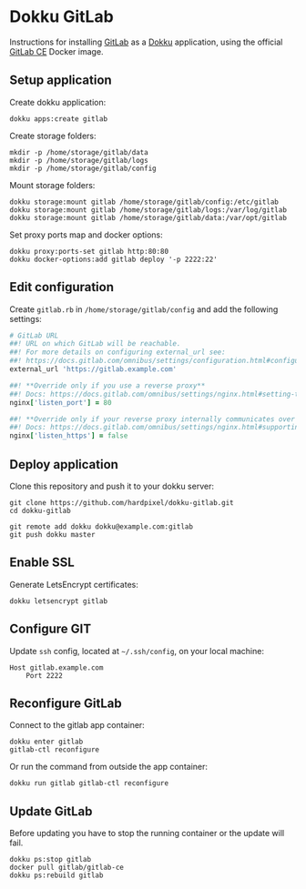 Dokku GitLab
============

Instructions for installing [GitLab](https://gitlab.com) as a [Dokku](http://dokku.viewdocs.io/dokku) application, using the official [GitLab CE](https://hub.docker.com/_/gitlab-community-edition) Docker image.


Setup application
-----------------

Create dokku application:

```
dokku apps:create gitlab
```

Create storage folders:

```
mkdir -p /home/storage/gitlab/data
mkdir -p /home/storage/gitlab/logs
mkdir -p /home/storage/gitlab/config
```

Mount storage folders:

```
dokku storage:mount gitlab /home/storage/gitlab/config:/etc/gitlab
dokku storage:mount gitlab /home/storage/gitlab/logs:/var/log/gitlab
dokku storage:mount gitlab /home/storage/gitlab/data:/var/opt/gitlab
```

Set proxy ports map and docker options:

```
dokku proxy:ports-set gitlab http:80:80
dokku docker-options:add gitlab deploy '-p 2222:22'
```

Edit configuration
------------------

Create `gitlab.rb` in `/home/storage/gitlab/config` and add the following settings:

```ruby
# GitLab URL
##! URL on which GitLab will be reachable.
##! For more details on configuring external_url see:
##! https://docs.gitlab.com/omnibus/settings/configuration.html#configuring-the-external-url-for-gitlab
external_url 'https://gitlab.example.com'

##! **Override only if you use a reverse proxy**
##! Docs: https://docs.gitlab.com/omnibus/settings/nginx.html#setting-the-nginx-listen-port
nginx['listen_port'] = 80

##! **Override only if your reverse proxy internally communicates over HTTP**
##! Docs: https://docs.gitlab.com/omnibus/settings/nginx.html#supporting-proxied-ssl
nginx['listen_https'] = false
```

Deploy application
------------------

Clone this repository and push it to your dokku server:

```
git clone https://github.com/hardpixel/dokku-gitlab.git
cd dokku-gitlab

git remote add dokku dokku@example.com:gitlab
git push dokku master
```

Enable SSL
----------

Generate LetsEncrypt certificates:

```
dokku letsencrypt gitlab
```

Configure GIT
-------------

Update `ssh` config, located at `~/.ssh/config`, on your local machine:

```
Host gitlab.example.com
    Port 2222
```

Reconfigure GitLab
------------------

Connect to the gitlab app container:

```
dokku enter gitlab
gitlab-ctl reconfigure
```

Or run the command from outside the app container:

```
dokku run gitlab gitlab-ctl reconfigure
```

Update GitLab
-------------

Before updating you have to stop the running container or the update will fail.

```
dokku ps:stop gitlab
docker pull gitlab/gitlab-ce
dokku ps:rebuild gitlab
```
